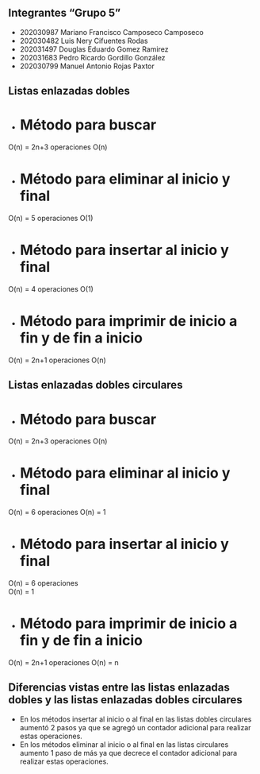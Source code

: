 ## Integrantes “Grupo 5”

- 202030987 Mariano Francisco Camposeco Camposeco 					
- 202030482 Luis Nery Cifuentes Rodas 								
- 202031497 Douglas Eduardo Gomez Ramirez 							
- 202031683 Pedro Ricardo Gordillo González 							
- 202030799 Manuel Antonio Rojas Paxtor 							

## Listas enlazadas dobles
- # Método para buscar
O(n) = 2n+3 operaciones
	O(n)

- # Método para eliminar al inicio y final
O(n) = 5 operaciones
	O(1)

- # Método para insertar al inicio y final
O(n) = 4 operaciones
	O(1)

- # Método para imprimir de inicio a fin y de fin a inicio
O(n) = 2n+1 operaciones
	O(n)

## Listas enlazadas dobles circulares

- # Método para buscar
O(n) = 2n+3 operaciones
	O(n)

- # Método para eliminar al inicio y final
O(n) = 6 operaciones
	O(n) = 1


- # Método para insertar al inicio y final
O(n) = 6 operaciones	
O(n) = 1


- # Método para imprimir de inicio a fin y de fin a inicio
O(n) = 2n+1 operaciones
	O(n) = n


## Diferencias vistas entre las listas enlazadas dobles y las listas enlazadas dobles circulares

- En los métodos insertar al inicio o al final en las listas dobles circulares aumentó 2 pasos ya que se agregó un contador adicional para realizar estas operaciones.
- En los métodos eliminar al inicio o al final en las listas circulares aumento 1 paso de más ya que decrece el contador adicional para realizar estas operaciones.
